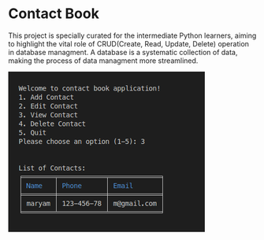 # Contact Book
This project is specially curated for the intermediate Python learners, aiming to highlight the vital role of CRUD(Create, Read, Update, Delete) operation in database managment. A database is a systematic collection of data, making the process of data managment more streamlined.

![alt text](image.png)